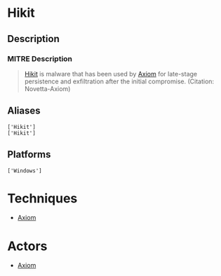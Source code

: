 
# Hikit

## Description

### MITRE Description

> [Hikit](https://attack.mitre.org/software/S0009) is malware that has been used by [Axiom](https://attack.mitre.org/groups/G0001) for late-stage persistence and exfiltration after the initial compromise. (Citation: Novetta-Axiom)

## Aliases

```
['Hikit']
['Hikit']
```

## Platforms

```
['Windows']
```

# Techniques


* [Axiom](../techniques/Axiom.md)


# Actors


* [Axiom](../actors/Axiom.md)

